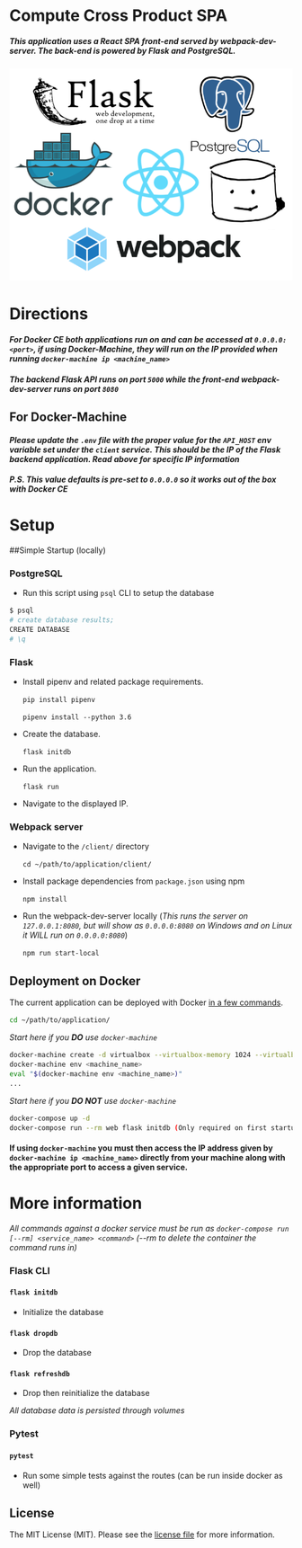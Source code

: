 ﻿# Compute Cross Product SPA

##### This application uses a React SPA front-end served by webpack-dev-server. The back-end is powered by Flask and PostgreSQL.

![The tech](app/static/img/Technologies.png)

# Directions
#### *For Docker CE both applications run on and can be accessed at `0.0.0.0:<port>`, if using Docker-Machine, they will run on the IP provided when running `docker-machine ip <machine_name>`*
#### *The backend Flask API runs on port `5000` while the front-end webpack-dev-server runs on port `8080`*

## **For Docker-Machine**
#### *Please update the `.env` file with the proper value for the `API_HOST` env variable set under the `client` service. This should be the IP of the Flask backend application. Read above for specific IP information*
#### *P.S. This value defaults is pre-set to `0.0.0.0` so it works out of the box with Docker CE*
# Setup

##Simple Startup (locally)
 
### PostgreSQL
- Run this script using `psql` CLI to setup the database
```sh
$ psql
# create database results;
CREATE DATABASE
# \q
```
### Flask
- Install pipenv and related package requirements.

	`pip install pipenv`
	
	`pipenv install --python 3.6`

- Create the database.

	`flask initdb`

- Run the application.

	`flask run`

- Navigate to the displayed IP.

### Webpack server
- Navigate to the `/client/` directory
    
    `cd ~/path/to/application/client/`
    
- Install package dependencies from `package.json` using npm
    
    `npm install`
    
- Run the webpack-dev-server locally (*This runs the server on `127.0.0.1:8080`, but will show as `0.0.0.0:8080` on Windows and on Linux it WILL run on `0.0.0.0:8080`*)

    `npm run start-local`

## Deployment on Docker

The current application can be deployed with Docker [in a few commands](https://realpython.com/blog/python/dockerizing-flask-with-compose-and-machine-from-localhost-to-the-cloud/).

```sh
cd ~/path/to/application/
```
*Start here if you <b>DO</b> use `docker-machine`*
```sh
docker-machine create -d virtualbox --virtualbox-memory 1024 --virtualbox-cpu-count 1 <machine_name>
docker-machine env <machine_name>
eval "$(docker-machine env <machine_name>)"
...
```
*Start here if you <b>DO NOT</b> use `docker-machine`*
```sh
docker-compose up -d
docker-compose run --rm web flask initdb (Only required on first startup of container)
```

#### If using `docker-machine` you must then access the IP address given by `docker-machine ip <machine_name>` directly from your machine along with the appropriate port to access a given service.

# More information

*All commands against a docker service must be run as `docker-compose run [--rm] <service_name> <command>` (--rm to delete the container the command runs in)*

### Flask CLI

#### `flask initdb`
- Initialize the database
#### `flask dropdb`
- Drop the database
#### `flask refreshdb`
- Drop then reinitialize the database

*All database data is persisted through volumes*

### Pytest

#### `pytest`
- Run some simple tests against the routes (can be run inside docker as well)

## License

The MIT License (MIT). Please see the [license file](LICENSE) for more information.
